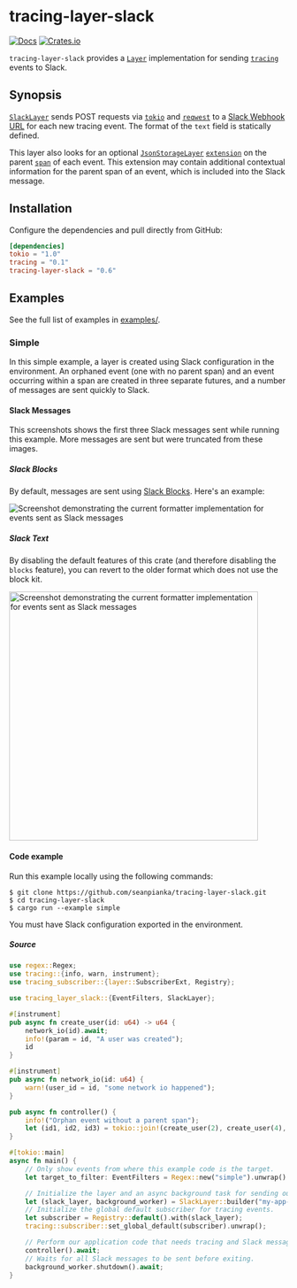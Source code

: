 # tracing-layer-slack
[![Docs](https://docs.rs/tracing-layer-slack/badge.svg)](https://docs.rs/tracing-layer-slack)
[![Crates.io](https://img.shields.io/crates/v/tracing-layer-slack.svg?maxAge=2592000)](https://crates.io/crates/tracing-layer-slack)

`tracing-layer-slack` provides a [`Layer`] implementation for sending [`tracing`] events to Slack. 

## Synopsis

[`SlackLayer`] sends POST requests via [`tokio`] and [`reqwest`] to a [Slack Webhook URL](https://api.slack.com/messaging/webhooks) for each new tracing event. The format of the `text` field is statically defined.

This layer also looks for an optional [`JsonStorageLayer`] [`extension`](https://docs.rs/tracing-subscriber/0.2.5/tracing_subscriber/registry/struct.ExtensionsMut.html) on the parent [`span`] of each event. This extension may contain additional contextual information for the parent span of an event, which is included into the Slack message. 

## Installation

Configure the dependencies and pull directly from GitHub:

```toml
[dependencies]
tokio = "1.0"
tracing = "0.1"
tracing-layer-slack = "0.6"
```

## Examples 

See the full list of examples in [examples/](./examples).

### Simple

In this simple example, a layer is created using Slack configuration in the environment. An orphaned event (one with no parent span) and an event occurring within a span are created in three separate futures, and a number of messages are sent quickly to Slack.

#### Slack Messages

This screenshots shows the first three Slack messages sent while running this example. More messages are sent but were truncated from these images.

##### Slack Blocks

By default, messages are sent using [Slack Blocks](https://api.slack.com/block-kit). Here's an example:

<img src="https://i.imgur.com/76V50Gr.png" title="hover text" alt="Screenshot demonstrating the current formatter implementation for events sent as Slack messages">

##### Slack Text

By disabling the default features of this crate (and therefore disabling the `blocks` feature), you can revert to the older format which does not use the block kit.

<img src="https://i.imgur.com/vefquEK.png" width="450" title="hover text" alt="Screenshot demonstrating the current formatter implementation for events sent as Slack messages">

#### Code example

Run this example locally using the following commands:
```shell
$ git clone https://github.com/seanpianka/tracing-layer-slack.git
$ cd tracing-layer-slack
$ cargo run --example simple
```

You must have Slack configuration exported in the environment.

##### Source
```rust
use regex::Regex;
use tracing::{info, warn, instrument};
use tracing_subscriber::{layer::SubscriberExt, Registry};

use tracing_layer_slack::{EventFilters, SlackLayer};

#[instrument]
pub async fn create_user(id: u64) -> u64 {
    network_io(id).await;
    info!(param = id, "A user was created");
    id
}

#[instrument]
pub async fn network_io(id: u64) {
    warn!(user_id = id, "some network io happened");
}

pub async fn controller() {
    info!("Orphan event without a parent span");
    let (id1, id2, id3) = tokio::join!(create_user(2), create_user(4), create_user(6));
}

#[tokio::main]
async fn main() {
    // Only show events from where this example code is the target.
    let target_to_filter: EventFilters = Regex::new("simple").unwrap().into();

    // Initialize the layer and an async background task for sending our Slack messages.
    let (slack_layer, background_worker) = SlackLayer::builder("my-app-name".to_string(), target_to_filter).build();
    // Initialize the global default subscriber for tracing events.
    let subscriber = Registry::default().with(slack_layer);
    tracing::subscriber::set_global_default(subscriber).unwrap();

    // Perform our application code that needs tracing and Slack messages.
    controller().await;
    // Waits for all Slack messages to be sent before exiting.
    background_worker.shutdown().await;
}
```

[`Layer`]: https://docs.rs/tracing-subscriber/0.3.0/tracing_subscriber/layer/trait.Layer.html
[`SlackLayer`]: https://docs.rs/tracing-layer-slack/0.2.2/tracing_layer_slack/struct.SlackLayer.html
[`Span`]: https://docs.rs/tracing/0.1.13/tracing/struct.Span.html
[`Subscriber`]: https://docs.rs/tracing-core/0.1.10/tracing_core/subscriber/trait.Subscriber.html
[`tracing`]: https://docs.rs/tracing
[`tracing`]: https://docs.rs/tracing-subscriber
[`reqwest`]: https://docs.rs/reqwest/0.11.4/reqwest/
[`tokio`]: https://docs.rs/tokio/1.8.1/tokio/
[`JsonStorageLayer`]: https://docs.rs/tracing-bunyan-formatter/0.3.0/tracing_bunyan_formatter/struct.JsonStorageLayer.html
